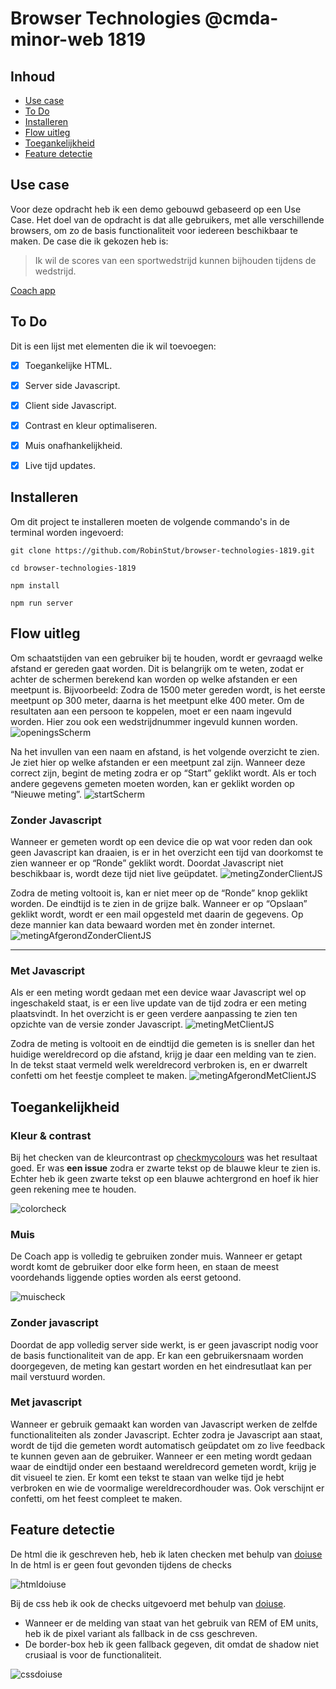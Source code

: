 # Browser Technologies @cmda-minor-web 1819

## Inhoud
* [Use case](#use-case-)
* [To Do](#To-Do-)
* [Installeren](#Installeren-)
* [Flow uitleg](#Flow-uitleg-)
* [Toegankelijkheid](#Toegankelijkheid-)
* [Feature detectie](#Feature-detectie-)

## Use case

Voor deze opdracht heb ik een demo gebouwd gebaseerd op een Use Case. Het doel van de opdracht is dat alle gebruikers, met alle verschillende browsers, om zo de basis functionaliteit voor iedereen beschikbaar te maken. De case die ik gekozen heb is: 

> Ik wil de scores van een sportwedstrijd kunnen bijhouden tijdens de wedstrijd.

[Coach app](http://btstut.herokuapp.com/)


## To Do
Dit is een lijst met elementen die ik wil toevoegen:

- [x] Toegankelijke HTML.
- [x] Server side Javascript.
- [x] Client side Javascript.
- [x] Contrast en kleur optimaliseren.
- [x] Muis onafhankelijkheid.
- [x] Live tijd updates.


## Installeren
Om dit project te installeren moeten de volgende commando's in de terminal worden ingevoerd:
```
git clone https://github.com/RobinStut/browser-technologies-1819.git

cd browser-technologies-1819

npm install

npm run server
```

## Flow uitleg
Om schaatstijden van een gebruiker bij te houden, wordt er gevraagd welke afstand er gereden gaat worden. Dit is belangrijk om te weten, zodat er achter de schermen berekend kan worden op welke afstanden er een meetpunt is. Bijvoorbeeld: Zodra de 1500 meter gereden wordt, is het eerste meetpunt op 300 meter, daarna is het meetpunt elke 400 meter. Om de resultaten aan een persoon te koppelen, moet er een naam ingevuld worden. Hier zou ook een wedstrijdnummer ingevuld kunnen worden.
![openingsScherm](openingsScherm.png)
<br>


Na het invullen van een naam en afstand, is het volgende overzicht te zien. Je ziet hier op welke afstanden er een meetpunt zal zijn. Wanneer deze correct zijn, begint de meting zodra er op “Start” geklikt wordt. Als er toch andere gegevens gemeten moeten worden, kan er geklikt worden op “Nieuwe meting”.
![startScherm](startScherm.png)
<br>


### Zonder Javascript

Wanneer er gemeten wordt op een device die op wat voor reden dan ook geen Javascript kan draaien, is er in het overzicht een tijd van doorkomst te zien wanneer er op “Ronde” geklikt wordt. Doordat Javascript niet beschikbaar is, wordt deze tijd niet live geüpdatet. 
![metingZonderClientJS](metingZonderClientJS.png)
<br>

Zodra de meting voltooit is, kan er niet meer op de “Ronde” knop geklikt worden. De eindtijd is te zien in de grijze balk. Wanneer er op “Opslaan” geklikt wordt, wordt er een mail opgesteld met daarin de gegevens. Op deze mannier kan data bewaard worden met èn zonder internet.
![metingAfgerondZonderClientJS](metingAfgerondZonderClientJS.png)
<br>
<hr>

### Met Javascript
Als er een meting wordt gedaan met een device waar Javascript wel op ingeschakeld staat, is er een live update van de tijd zodra er een meting plaatsvindt. In het overzicht is er geen verdere aanpassing te zien ten opzichte van de versie zonder Javascript.
![metingMetClientJS](metingMetClientJS.png)
<br>

Zodra de meting is voltooit en de eindtijd die gemeten is is sneller dan het huidige wereldrecord op die afstand, krijg je daar een melding van te zien. In de tekst staat vermeld welk wereldrecord verbroken is, en er dwarrelt confetti om het feestje compleet te maken.
![metingAfgerondMetClientJS](metingAfgerondMetClientJS.png)

## Toegankelijkheid

### Kleur & contrast

Bij het checken van de kleurcontrast op [checkmycolours](http://www.checkmycolours.com/) was het resultaat goed. Er was **een issue** zodra er zwarte tekst op de blauwe kleur te zien is. Echter heb ik geen zwarte tekst op een blauwe achtergrond en hoef ik hier geen rekening mee te houden.

![colorcheck](colorcheck.png)

### Muis

De Coach app is volledig te gebruiken zonder muis. Wanneer er getapt wordt komt de gebruiker door elke form heen, en staan de meest voordehands liggende opties worden als eerst getoond.

![muischeck](muischeck.png)

### Zonder javascript

Doordat de app volledig server side werkt, is er geen javascript nodig voor de basis functionaliteit van de app. Er kan een gebruikersnaam worden doorgegeven, de meting kan gestart worden en het eindresutlaat kan per mail verstuurd worden.

### Met javascript

Wanneer er gebruik gemaakt kan worden van 
Javascript werken de zelfde functionaliteiten als zonder Javascript. Echter zodra je Javascript aan staat, wordt de tijd die gemeten wordt automatisch geüpdatet om zo live feedback te kunnen geven aan de gebruiker. Wanneer er een meting wordt gedaan waar de eindtijd onder een bestaand wereldrecord gemeten wordt, krijg je dit visueel te zien. Er komt een tekst te staan van welke tijd je hebt verbroken en wie de voormalige wereldrecordhouder was. Ook verschijnt er confetti, om het feest compleet te maken.


## Feature detectie

De html die ik geschreven heb, heb ik laten checken met behulp van [doiuse](http://doiuse.herokuapp.com)
In de html is er geen fout gevonden tijdens de checks

![htmldoiuse](htmldoiuse.png)

Bij de css heb ik ook de checks uitgevoerd met behulp van [doiuse](http://doiuse.herokuapp.com).

- Wanneer er de melding van staat van het gebruik van REM of EM units, heb ik de pixel variant als fallback in de css geschreven.
- De border-box heb ik geen fallback gegeven, dit omdat de shadow niet crusiaal is voor de functionaliteit.

![cssdoiuse](cssdoiuse.png)
